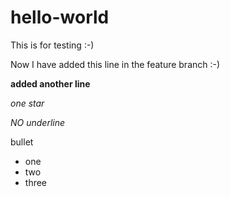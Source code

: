 # hello-world
This is for testing :-)

Now I have added this line in the feature branch :-)

**added another line**

*one star*

_NO underline_

bullet
* one
* two
* three
